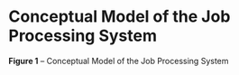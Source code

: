 # Conceptual Model of the Job Processing System
**Figure 1** – Conceptual Model of the Job Processing System
